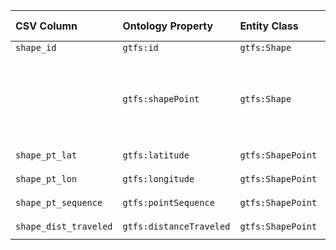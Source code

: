 | CSV Column | Ontology Property | Entity Class | Related Entity Class | Subject Generation | Join Condition | Datatype |
| :--- | :--- | :--- | :--- | :--- | :--- | :--- |
| `shape_id` | `gtfs:id` | `gtfs:Shape` | | `gtfs:Shape/{shape_id}` | | `xsd:string` |
| | `gtfs:shapePoint` | `gtfs:Shape` | `gtfs:ShapePoint` | `gtfs:Shape/{shape_id}` | `shape_id` value from `gtfs:Shape` must match the `shape_id` part of the `gtfs:ShapePoint` subject | |
| `shape_pt_lat` | `gtfs:latitude` | `gtfs:ShapePoint` | | `gtfs:ShapePoint/{shape_id}-{shape_pt_sequence}` | | `geo:lat` |
| `shape_pt_lon` | `gtfs:longitude` | `gtfs:ShapePoint` | | `gtfs:ShapePoint/{shape_id}-{shape_pt_sequence}` | | `geo:long` |
| `shape_pt_sequence` | `gtfs:pointSequence`| `gtfs:ShapePoint` | | `gtfs:ShapePoint/{shape_id}-{shape_pt_sequence}` | | `xsd:nonNegativeInteger` |
| `shape_dist_traveled`| `gtfs:distanceTraveled`| `gtfs:ShapePoint` | | `gtfs:ShapePoint/{shape_id}-{shape_pt_sequence}` | | `gtfs:nonNegativeFloat`|
